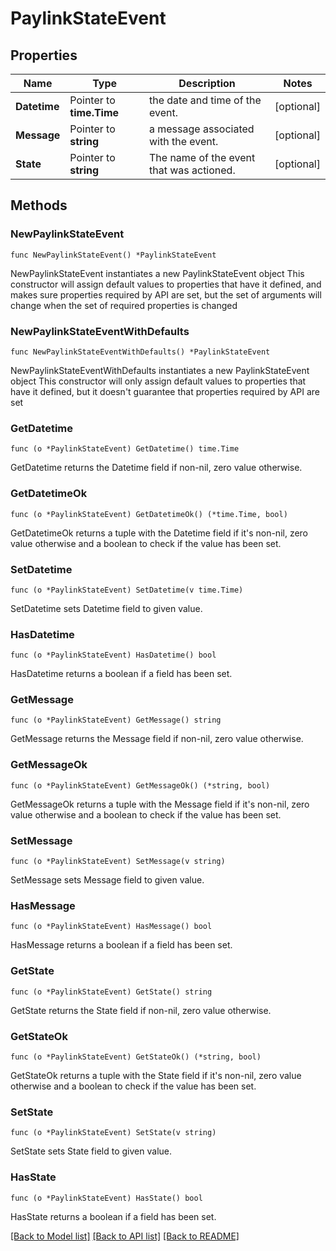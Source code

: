 # PaylinkStateEvent

## Properties

Name | Type | Description | Notes
------------ | ------------- | ------------- | -------------
**Datetime** | Pointer to **time.Time** | the date and time of the event. | [optional] 
**Message** | Pointer to **string** | a message associated with the event. | [optional] 
**State** | Pointer to **string** | The name of the event that was actioned. | [optional] 

## Methods

### NewPaylinkStateEvent

`func NewPaylinkStateEvent() *PaylinkStateEvent`

NewPaylinkStateEvent instantiates a new PaylinkStateEvent object
This constructor will assign default values to properties that have it defined,
and makes sure properties required by API are set, but the set of arguments
will change when the set of required properties is changed

### NewPaylinkStateEventWithDefaults

`func NewPaylinkStateEventWithDefaults() *PaylinkStateEvent`

NewPaylinkStateEventWithDefaults instantiates a new PaylinkStateEvent object
This constructor will only assign default values to properties that have it defined,
but it doesn't guarantee that properties required by API are set

### GetDatetime

`func (o *PaylinkStateEvent) GetDatetime() time.Time`

GetDatetime returns the Datetime field if non-nil, zero value otherwise.

### GetDatetimeOk

`func (o *PaylinkStateEvent) GetDatetimeOk() (*time.Time, bool)`

GetDatetimeOk returns a tuple with the Datetime field if it's non-nil, zero value otherwise
and a boolean to check if the value has been set.

### SetDatetime

`func (o *PaylinkStateEvent) SetDatetime(v time.Time)`

SetDatetime sets Datetime field to given value.

### HasDatetime

`func (o *PaylinkStateEvent) HasDatetime() bool`

HasDatetime returns a boolean if a field has been set.

### GetMessage

`func (o *PaylinkStateEvent) GetMessage() string`

GetMessage returns the Message field if non-nil, zero value otherwise.

### GetMessageOk

`func (o *PaylinkStateEvent) GetMessageOk() (*string, bool)`

GetMessageOk returns a tuple with the Message field if it's non-nil, zero value otherwise
and a boolean to check if the value has been set.

### SetMessage

`func (o *PaylinkStateEvent) SetMessage(v string)`

SetMessage sets Message field to given value.

### HasMessage

`func (o *PaylinkStateEvent) HasMessage() bool`

HasMessage returns a boolean if a field has been set.

### GetState

`func (o *PaylinkStateEvent) GetState() string`

GetState returns the State field if non-nil, zero value otherwise.

### GetStateOk

`func (o *PaylinkStateEvent) GetStateOk() (*string, bool)`

GetStateOk returns a tuple with the State field if it's non-nil, zero value otherwise
and a boolean to check if the value has been set.

### SetState

`func (o *PaylinkStateEvent) SetState(v string)`

SetState sets State field to given value.

### HasState

`func (o *PaylinkStateEvent) HasState() bool`

HasState returns a boolean if a field has been set.


[[Back to Model list]](../README.md#documentation-for-models) [[Back to API list]](../README.md#documentation-for-api-endpoints) [[Back to README]](../README.md)


